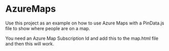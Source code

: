 # AzureMaps

Use this project as an example on how to use Azure Maps with a PinData.js file to show where people are on a map.

You need an Azure Map Subscription Id and add this to the map.html file and then this will work.

